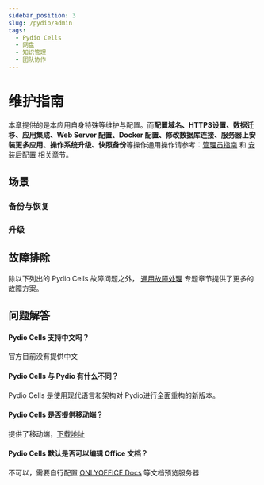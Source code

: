 ```yaml
---
sidebar_position: 3
slug: /pydio/admin
tags:
  - Pydio Cells
  - 网盘
  - 知识管理
  - 团队协作
---
```


# 维护指南

本章提供的是本应用自身特殊等维护与配置。而**配置域名、HTTPS设置、数据迁移、应用集成、Web Server 配置、Docker 配置、修改数据库连接、服务器上安装更多应用、操作系统升级、快照备份**等操作通用操作请参考：[管理员指南](../administrator) 和 [安装后配置](../install/setup) 相关章节。

## 场景

### 备份与恢复

### 升级

## 故障排除

除以下列出的 Pydio Cells 故障问题之外， [通用故障处理](../troubleshoot) 专题章节提供了更多的故障方案。 

## 问题解答

#### Pydio Cells 支持中文吗？

官方目前没有提供中文

#### Pydio Cells 与 Pydio 有什么不同？

Pydio Cells 是使用现代语言和架构对 Pydio进行全面重构的新版本。  

#### Pydio Cells 是否提供移动端？

提供了移动端，[下载地址](https://pydio.com/en/download)

#### Pydio Cells 默认是否可以编辑 Office 文档？

不可以，需要自行配置 [ONLYOFFICE Docs](../onlyofficedocs) 等文档预览服务器
